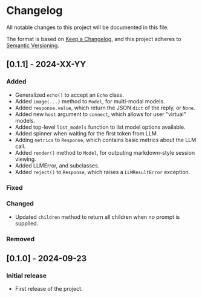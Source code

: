 # Changelog

All notable changes to this project will be documented in this file.

The format is based on [Keep a Changelog](https://keepachangelog.com/en/1.0.0/),
and this project adheres to [Semantic Versioning](https://semver.org/spec/v2.0.0.html).

## [0.1.1] - 2024-XX-YY
### Added
- Generalized `echo()` to accept an `Echo` class.
- Added `image(...)` method to `Model`, for multi-modal models.
- Added `response.value`, which return the JSON `dict` of the reply, or `None`.
- Added new `host` argument to `connect`, which allows for user "virtual" models.
- Added top-level `list_models` function to list model options available.
- Added spinner when waiting for the first token from LLM.
- Adding `metrics` to `Response`, which contains basic metrics about the LLM call.
- Added `render()` method to `Model`, for outputing markdown-style session viewing.
- Added LLMError, and subclasses. 
- Added `reject()` to `Response`, which raises a `LLMResultError` exception.
### Fixed
### Changed
- Updated `children` method to return all children when no prompt is supplied.
### Removed


## [0.1.0] - 2024-09-23
### Initial release
- First release of the project.
